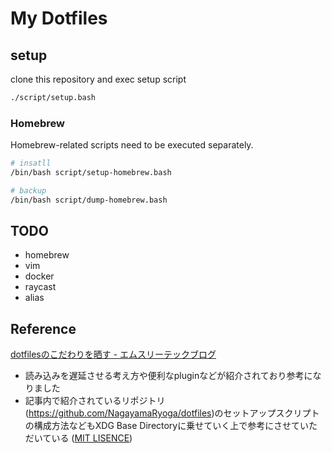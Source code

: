 # My Dotfiles

## setup

clone this repository and exec setup script

```bash
./script/setup.bash
```

### Homebrew

Homebrew-related scripts need to be executed separately.

```bash
# insatll
/bin/bash script/setup-homebrew.bash

# backup
/bin/bash script/dump-homebrew.bash
```

## TODO

- homebrew
- vim
- docker
- raycast
- alias

## Reference

[dotfilesのこだわりを晒す \- エムスリーテックブログ](https://www.m3tech.blog/entry/dotfiles-bonsai)

- 読み込みを遅延させる考え方や便利なpluginなどが紹介されており参考になりました
- 記事内で紹介されているリポジトリ(https://github.com/NagayamaRyoga/dotfiles)のセットアップスクリプトの構成方法などもXDG Base Directoryに乗せていく上で参考にさせていただいている ([MIT LISENCE](https://github.com/NagayamaRyoga/dotfiles/blob/0e9e326d58d8a66043cc2bb6a6f3b62d0ac5e1e0/LICENSE.md))

